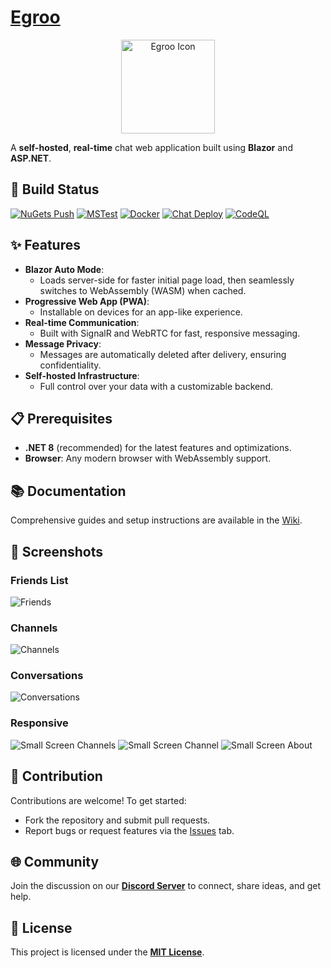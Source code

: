 ﻿# [Egroo](https://www.egroo.org/)

<div align="center">
  <img src="https://raw.githubusercontent.com/jihadkhawaja/Egroo/refs/heads/main/docs/icon.png" alt="Egroo Icon" width="150"/>
</div>

A **self-hosted**, **real-time** chat web application built using **Blazor** and **ASP.NET**.

## 🚀 Build Status

[![NuGets Push](https://github.com/jihadkhawaja/Egroo/actions/workflows/Nuget.yml/badge.svg)](https://github.com/jihadkhawaja/Egroo/actions/workflows/Nuget.yml)
[![MSTest](https://github.com/jihadkhawaja/Egroo/actions/workflows/MSTest.yml/badge.svg)](https://github.com/jihadkhawaja/Egroo/actions/workflows/MSTest.yml)
[![Docker](https://github.com/jihadkhawaja/Egroo/actions/workflows/Docker.yml/badge.svg)](https://github.com/jihadkhawaja/Egroo/actions/workflows/Docker.yml)
[![Chat Deploy](https://github.com/jihadkhawaja/Egroo/actions/workflows/Deploy-Chat.yml/badge.svg)](https://github.com/jihadkhawaja/Egroo/actions/workflows/Deploy-Chat.yml)
[![CodeQL](https://github.com/jihadkhawaja/Egroo/actions/workflows/github-code-scanning/codeql/badge.svg)](https://github.com/jihadkhawaja/Egroo/actions/workflows/github-code-scanning/codeql)

## ✨ Features

- **Blazor Auto Mode**: 
  - Loads server-side for faster initial page load, then seamlessly switches to WebAssembly (WASM) when cached.
- **Progressive Web App (PWA)**: 
  - Installable on devices for an app-like experience.
- **Real-time Communication**: 
  - Built with SignalR and WebRTC for fast, responsive messaging.
- **Message Privacy**: 
  - Messages are automatically deleted after delivery, ensuring confidentiality.
- **Self-hosted Infrastructure**: 
  - Full control over your data with a customizable backend.

## 📋 Prerequisites

- **.NET 8** (recommended) for the latest features and optimizations.
- **Browser**: Any modern browser with WebAssembly support.

## 📚 Documentation

Comprehensive guides and setup instructions are available in the [Wiki](https://github.com/jihadkhawaja/Egroo/wiki).

## 📸 Screenshots

### Friends List
![Friends](https://raw.githubusercontent.com/jihadkhawaja/Egroo/refs/heads/main/docs/egroo_docs_friends.jpg)

### Channels
![Channels](https://raw.githubusercontent.com/jihadkhawaja/Egroo/refs/heads/main/docs/egroo_docs_channels.jpg)

### Conversations
![Conversations](https://raw.githubusercontent.com/jihadkhawaja/Egroo/refs/heads/main/docs/egroo_docs_channel.jpg)

### Responsive
![Small Screen Channels](https://raw.githubusercontent.com/jihadkhawaja/Egroo/refs/heads/main/docs/egroo_docs_small_screen_channels.jpg)
![Small Screen Channel](https://raw.githubusercontent.com/jihadkhawaja/Egroo/refs/heads/main/docs/egroo_docs_small_screen_channel.jpg)
![Small Screen About](https://raw.githubusercontent.com/jihadkhawaja/Egroo/refs/heads/main/docs/egroo_docs_small_screen_about.jpg)

## 🤝 Contribution

Contributions are welcome! To get started:

- Fork the repository and submit pull requests.
- Report bugs or request features via the [Issues](https://github.com/jihadkhawaja/Egroo/issues) tab.

## 🌐 Community

Join the discussion on our **[Discord Server](https://discord.gg/9KMAM2RKVC)** to connect, share ideas, and get help.

## 📄 License

This project is licensed under the [**MIT License**](https://github.com/jihadkhawaja/Egroo/blob/main/LICENSE).

